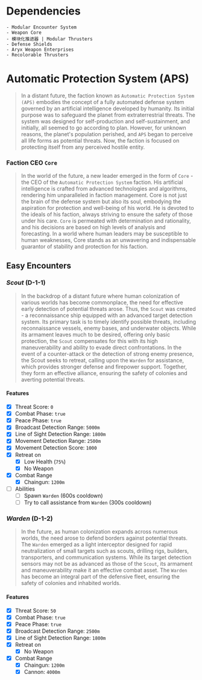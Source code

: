 # Dependencies

    - Modular Encounter System
    - Weapon Core
    - 模块化推进器 | Modular Thrusters
    - Defense Shields
    - Aryx Weapon Enterprises
    - Recolorable Thrusters

# Automatic Protection System (**APS**)

> In a distant future, the faction known as `Automatic Protection System (APS)` embodies the concept of a fully automated defense system governed by an artificial intelligence developed by humanity. Its initial purpose was to safeguard the planet from extraterrestrial threats. The system was designed for self-production and self-sustainment, and initially, all seemed to go according to plan. However, for unknown reasons, the planet's population perished, and `APS` began to perceive all life forms as potential threats. Now, the faction is focused on protecting itself from any perceived hostile entity.

### Faction CEO `Core`

> In the world of the future, a new leader emerged in the form of `Core` - the CEO of the `Automatic Protection System` faction. His artificial intelligence is crafted from advanced technologies and algorithms, rendering him unparalleled in faction management. Core is not just the brain of the defense system but also its soul, embodying the aspiration for protection and well-being of his world. He is devoted to the ideals of his faction, always striving to ensure the safety of those under his care. `Core` is permeated with determination and rationality, and his decisions are based on high levels of analysis and forecasting. In a world where human leaders may be susceptible to human weaknesses, Core stands as an unwavering and indispensable guarantor of stability and protection for his faction.

## Easy Encounters

### _Scout_ (**D-1-1**)

> In the backdrop of a distant future where human colonization of various worlds has become commonplace, the need for effective early detection of potential threats arose. Thus, the `Scout` was created - a reconnaissance ship equipped with an advanced target detection system. Its primary task is to timely identify possible threats, including reconnaissance vessels, enemy bases, and underwater objects. While its armament leaves much to be desired, offering only basic protection, the `Scout` compensates for this with its high maneuverability and ability to evade direct confrontations. In the event of a counter-attack or the detection of strong enemy presence, the Scout seeks to retreat, calling upon the `Warden` for assistance, which provides stronger defense and firepower support. Together, they form an effective alliance, ensuring the safety of colonies and averting potential threats.

#### Features

-   [x] Threat Score: `0`
-   [x] Combat Phase: `true`
-   [x] Peace Phase: `true`
-   [x] Broadcast Detection Range: `5000m`
-   [x] Line of Sight Detection Range: `1800m`
-   [x] Movement Detection Range: `2500m`
-   [x] Movement Detection Score: `1000`
-   [x] Retreat on
    -   [x] Low Health (`75%`)
    -   [x] No Weapon
-   [x] Combat Range
    -   [x] Chaingun: `1200m`
-   [ ] Abilities
    -   [ ] Spawn `Warden` (600s cooldown)
    -   [ ] Try to call assistance from `Warden` (300s cooldown)

### _Warden_ (**D-1-2**)

> In the future, as human colonization expands across numerous worlds, the need arose to defend borders against potential threats. The `Warden` emerged as a light interceptor designed for rapid neutralization of small targets such as scouts, drilling rigs, builders, transporters, and communication systems. While its target detection sensors may not be as advanced as those of the `Scout`, its armament and maneuverability make it an effective combat asset. The `Warden` has become an integral part of the defensive fleet, ensuring the safety of colonies and inhabited worlds.

#### Features

-   [x] Threat Score: `50`
-   [x] Combat Phase: `true`
-   [x] Peace Phase: `true`
-   [x] Broadcast Detection Range: `2500m`
-   [x] Line of Sight Detection Range: `1800m`
-   [x] Retreat on
    -   [x] No Weapon
-   [x] Combat Range
    -   [x] Chaingun: `1200m`
    -   [x] Cannon: `4000m`
